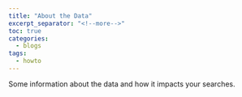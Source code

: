 ```yaml
---
title: "About the Data"
excerpt_separator: "<!--more-->"
toc: true
categories:
  - blogs
tags: 
  - howto
---
```


Some information about the data and how it impacts your searches.

<!--more-->

